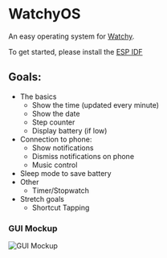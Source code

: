 # WatchyOS

An easy operating system for [Watchy](https://github.com/sqfmi/Watchy).

To get started, please install the [ESP IDF](https://docs.espressif.com/projects/esp-idf/en/latest/esp32/get-started/)

## Goals:
- The basics
	- Show the time (updated every minute)
	- Show the date
	- Step counter
	- Display battery (if low)
- Connection to phone:
	- Show notifications
	- Dismiss notifications on phone
	- Music control
- Sleep mode to save battery
- Other
	- Timer/Stopwatch
- Stretch goals
	- Shortcut Tapping

### GUI Mockup
![GUI Mockup](https://github.com/LeonMatthes/WatchyOS/raw/main/res/gui-mockup.jpg)
